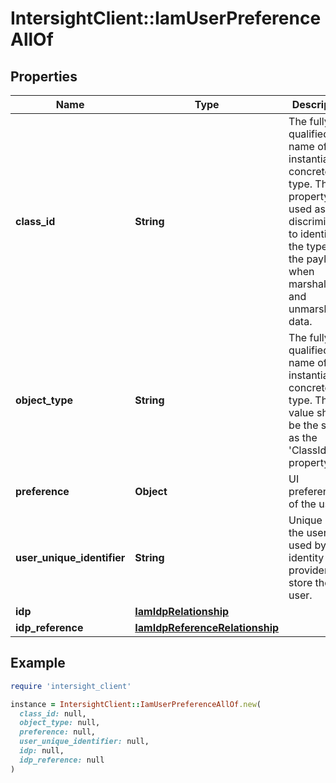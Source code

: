 # IntersightClient::IamUserPreferenceAllOf

## Properties

| Name | Type | Description | Notes |
| ---- | ---- | ----------- | ----- |
| **class_id** | **String** | The fully-qualified name of the instantiated, concrete type. This property is used as a discriminator to identify the type of the payload when marshaling and unmarshaling data. | [default to &#39;iam.UserPreference&#39;] |
| **object_type** | **String** | The fully-qualified name of the instantiated, concrete type. The value should be the same as the &#39;ClassId&#39; property. | [default to &#39;iam.UserPreference&#39;] |
| **preference** | **Object** | UI preferences of the user. | [optional] |
| **user_unique_identifier** | **String** | Unique id of the user used by the identity provider to store the user. | [optional][readonly] |
| **idp** | [**IamIdpRelationship**](IamIdpRelationship.md) |  | [optional] |
| **idp_reference** | [**IamIdpReferenceRelationship**](IamIdpReferenceRelationship.md) |  | [optional] |

## Example

```ruby
require 'intersight_client'

instance = IntersightClient::IamUserPreferenceAllOf.new(
  class_id: null,
  object_type: null,
  preference: null,
  user_unique_identifier: null,
  idp: null,
  idp_reference: null
)
```

